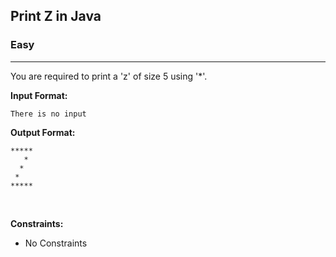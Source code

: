 ## Print Z in Java

### Easy
***

You are required to print a 'z' of size 5 using '*'.

**Input Format:**
```
There is no input
```

**Output Format:**

```
*****
   *
  *
 *
*****
```
<br/>

**Constraints:**
- No Constraints
